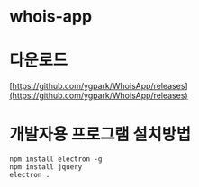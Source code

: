 # whois-app

# 다운로드

[https://github.com/ygpark/WhoisApp/releases](https://github.com/ygpark/WhoisApp/releases)


# 개발자용 프로그램 설치방법

```
npm install electron -g
npm install jquery
electron .
```
 